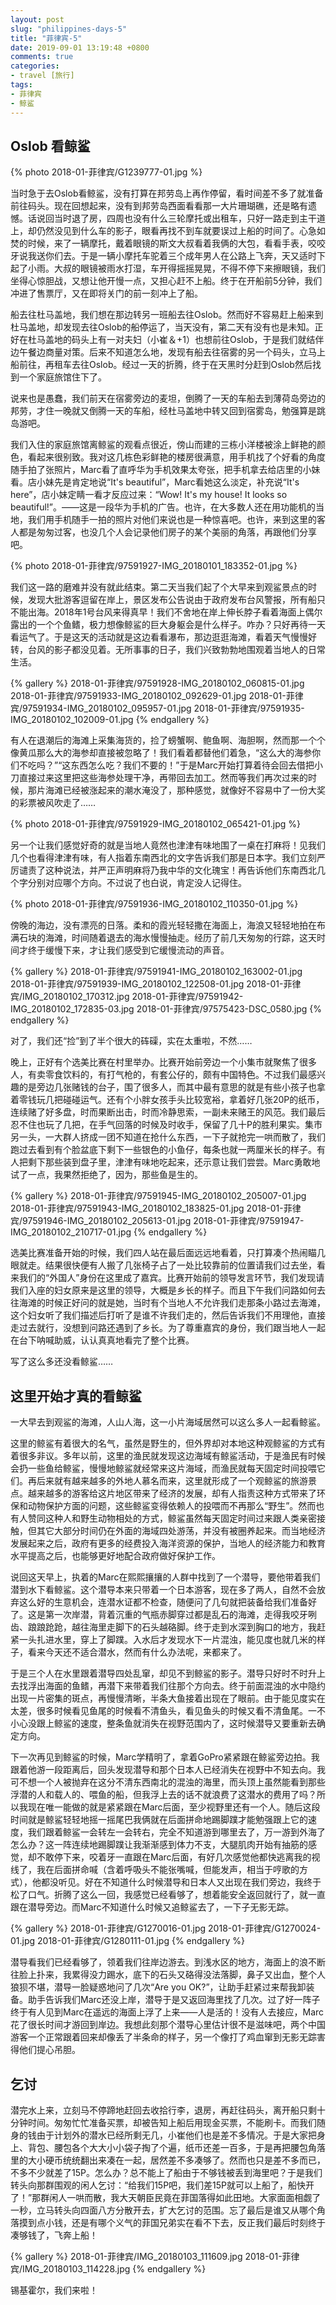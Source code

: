 ```yaml
---
layout: post
slug: "philippines-days-5"
title: "菲律宾-5"
date: 2019-09-01 13:19:48 +0800
comments: true
categories:
- travel [旅行]
tags:
- 菲律宾
- 鲸鲨
---
```


## Oslob 看鲸鲨

{% photo 2018-01-菲律宾/G1239777-01.jpg %}

当时急于去Oslob看鲸鲨，没有打算在邦劳岛上再作停留，看时间差不多了就准备前往码头。现在回想起来，没有到邦劳岛西面看看那一大片珊瑚礁，还是略有遗憾。话说回当时退了房，四周也没有什么三轮摩托或出租车，只好一路走到主干道上，却仍然没见到什么车的影子，眼看再找不到车就要误过上船的时间了。心急如焚的时候，来了一辆摩托，戴着眼镜的斯文大叔看着我俩的大包，看看手表，咬咬牙说我送你们去。于是一辆小摩托车驼着三个成年男人在公路上飞奔，天又适时下起了小雨。大叔的眼镜被雨水打湿，车开得摇摇晃晃，不得不停下来擦眼镜，我们坐得心惊胆战，又想让他开慢一点，又担心赶不上船。终于在开船前5分钟，我们冲进了售票厅，又在即将关门的前一刻冲上了船。

<!-- more -->

船去往杜马盖地，我们想在那边转另一班船去往Oslob。然而好不容易赶上船来到杜马盖地，却发现去往Oslob的船停运了，当天没有，第二天有没有也是未知。正好在杜马盖地的码头上有一对夫妇（小崔＆+1）也想前往Oslob，于是我们就结伴边午餐边商量对策。后来不知道怎么地，发现有船去往宿雾的另一个码头，立马上船前往，再租车去往Oslob。经过一天的折腾，终于在天黑时分赶到Oslob然后找到一个家庭旅馆住下了。

说来也是愚蠢，我们前天在宿雾旁边的麦坦，倒腾了一天的车船去到薄荷岛旁边的邦劳，才住一晚就又倒腾一天的车船，经杜马盖地中转又回到宿雾岛，勉强算是跳岛游吧。

我们入住的家庭旅馆离鲸鲨的观看点很近，傍山而建的三栋小洋楼被涂上鲜艳的颜色，看起来很别致。我对这几栋色彩鲜艳的楼房很满意，用手机找了个好看的角度随手拍了张照片，Marc看了直呼华为手机效果太夸张，把手机拿去给店里的小妹看。店小妹先是肯定地说“It's beautiful”，Marc看她这么淡定，补充说“It's here”，店小妹定睛一看才反应过来：“Wow! It's my house! It looks so beautiful!”。——这是一段华为手机的广告。也许，在大多数人还在用功能机的当地，我们用手机随手一拍的照片对他们来说也是一种惊喜吧。也许，来到这里的客人都是匆匆过客，也没几个人会记录他们房子的某个美丽的角落，再跟他们分享吧。

{% photo 2018-01-菲律宾/97591927-IMG_20180101_183352-01.jpg %}

我们这一路的磨难并没有就此结束。第二天当我们起了个大早来到观鲨景点的时候，发现大批游客逗留在岸上，景区发布公告说由于政府发布台风警报，所有船只不能出海。2018年1号台风来得真早！我们不舍地在岸上伸长脖子看着海面上偶尔露出的一个个鱼鳍，极力想像鲸鲨的巨大身躯会是什么样子。咋办？只好再待一天看运气了。于是这天的活动就是这边看看瀑布，那边逛逛海滩，看着天气慢慢好转，台风的影子都没见着。无所事事的日子，我们兴致勃勃地围观着当地人的日常生活。

{% gallery %}
2018-01-菲律宾/97591928-IMG_20180102_060815-01.jpg
2018-01-菲律宾/97591933-IMG_20180102_092629-01.jpg
2018-01-菲律宾/97591934-IMG_20180102_095957-01.jpg
2018-01-菲律宾/97591935-IMG_20180102_102009-01.jpg
{% endgallery %}

有人在退潮后的海滩上采集海货的，捡了螃蟹啊、鲍鱼啊、海胆啊，然而那一个个像黄瓜那么大的海参却直接被忽略了！我们看着都替他们着急，“这么大的海参你们不吃吗？”“这东西怎么吃？我们不要的！”于是Marc开始打算着待会回去借把小刀直接过来这里把这些海参处理干净，再带回去加工。然而等我们再次过来的时候，那片海滩已经被涨起来的潮水淹没了，那种感觉，就像好不容易中了一份大奖的彩票被风吹走了……

{% photo 2018-01-菲律宾/97591929-IMG_20180102_065421-01.jpg %}

另一个让我们感觉好奇的就是当地人竟然也津津有味地围了一桌在打麻将！见我们几个也看得津津有味，有人指着东南西北的文字告诉我们那是日本字。我们立刻严厉谴责了这种说法，并严正声明麻将乃我中华的文化瑰宝！再告诉他们东南西北几个字分别对应哪个方向。不过说了也白说，肯定没人记得住。

{% photo 2018-01-菲律宾/97591936-IMG_20180102_110350-01.jpg %}

傍晚的海边，没有漂亮的日落。柔和的霞光轻轻撒在海面上，海浪又轻轻地拍在布满石块的海滩，时间随着退去的海水慢慢抽走。经历了前几天匆匆的行踪，这天时间才终于缓慢下来，才让我们感受到它缓慢流动的声音。

{% gallery %}
2018-01-菲律宾/97591941-IMG_20180102_163002-01.jpg
2018-01-菲律宾/97591939-IMG_20180102_122508-01.jpg
2018-01-菲律宾/IMG_20180102_170312.jpg
2018-01-菲律宾/97591942-IMG_20180102_172835-03.jpg
2018-01-菲律宾/97575423-DSC_0580.jpg
{% endgallery %}

对了，我们还“捡”到了半个很大的砗磲，实在太重啦，不然……

晚上，正好有个选美比赛在村里举办。比赛开始前旁边一个小集市就聚焦了很多人，有卖零食饮料的，有打气枪的，有套公仔的，颇有中国特色。不过我们最感兴趣的是旁边几张赌钱的台子，围了很多人，而其中最有意思的就是有些小孩子也拿着零钱玩几把碰碰运气。还有个小胖女孩手头比较宽裕，拿着好几张20P的纸币，连续赌了好多盘，时而果断出击，时而冷静思索，一副未来赌王的风范。我们最后忍不住也玩了几把，在手气回落的时候及时收手，保留了几十P的胜利果实。集市另一头，一大群人挤成一团不知道在抢什么东西，一下子就抢完一哄而散了，我们跑过去看到有个脸盆底下剩下一些银色的小鱼仔，每条也就一两厘米长的样子。有人把剩下那些装到盘子里，津津有味地吃起来，还示意让我们尝尝。Marc勇敢地试了一点，我果然拒绝了，因为，那些鱼是生的。

{% gallery %}
2018-01-菲律宾/97591945-IMG_20180102_205007-01.jpg
2018-01-菲律宾/97591943-IMG_20180102_183825-01.jpg
2018-01-菲律宾/97591946-IMG_20180102_205613-01.jpg
2018-01-菲律宾/97591947-IMG_20180102_210717-01.jpg
{% endgallery %}

选美比赛准备开始的时候，我们四人站在最后面远远地看着，只打算凑个热闹瞄几眼就走。结果很快便有人搬了几张椅子占了一处比较靠前的位置请我们过去坐，看来我们的“外国人”身份在这里成了嘉宾。比赛开始前的领导发言环节，我们发现请我们入座的妇女原来是这里的领导，大概是乡长的样子。而且下午我们问路如何去往海滩的时候正好问的就是她，当时有个当地人不允许我们走那条小路过去海滩，这个妇女听了我们描述后打听了是谁不许我们走的，然后告诉我们不用理他，直接走过去就行，没想到问路还遇到了乡长。为了尊重嘉宾的身份，我们跟当地人一起在台下呐喊助威，认认真真地看完了整个比赛。

写了这么多还没看鲸鲨……

## 这里开始才真的看鲸鲨

一大早去到观鲨的海滩，人山人海，这一小片海域居然可以这么多人一起看鲸鲨。

这里的鲸鲨有着很大的名气，虽然是野生的，但外界却对本地这种观鲸鲨的方式有着很多非议。多年以前，这里的渔民就发现这边海域有鲸鲨活动，于是渔民有时候会扔一些鱼给鲸鲨，慢慢地鲸鲨就经常来这片海域，而渔民就每天固定时间投喂它们。再后来就有越来越多的外地人慕名而来，这里就形成了一个观鲸鲨的旅游景点。越来越多的游客给这片地区带来了经济的发展，却有人指责这种方式带来了环保和动物保护方面的问题，这些鲸鲨变得依赖人的投喂而不再那么“野生”。然而也有人赞同这种人和野生动物相处的方式，鲸鲨虽然每天固定时间过来跟人类亲密接触，但其它大部分时间仍在外面的海域四处游荡，并没有被圈养起来。而当地经济发展起来之后，政府有更多的经费投入海洋资源的保护，当地人的经济能力和教育水平提高之后，也能够更好地配合政府做好保护工作。

说回这天早上，执着的Marc在熙熙攘攘的人群中找到了一个潜导，要他带着我们潜到水下看鲸鲨。这个潜导本来只带着一个日本游客，现在多了两人，自然不会放弃这么好的生意机会，连潜水证都不检查，随便问了几句就把装备给我们准备好了。这是第一次岸潜，背着沉重的气瓶赤脚穿过都是乱石的海滩，走得我咬牙咧齿、踉踉跄跄，越往海里走脚下的石头越硌脚。终于走到水深到胸口的地方，我赶紧一头扎进水里，穿上了脚蹼。入水后才发现水下一片混浊，能见度也就几米的样子，看来今天还不适合潜水，然而有什么办法呢，来都来了。

于是三个人在水里跟着潜导四处乱窜，却见不到鲸鲨的影子。潜导只好时不时升上去找浮出海面的鱼鳍，再潜下来带着我们往那个方向去。终于前面混浊的水中隐约出现一片密集的斑点，再慢慢清晰，半条大鱼接着出现在了眼前。由于能见度实在太差，很多时候看见鱼尾的时候看不清鱼头，看见鱼头的时候又看不清鱼尾。一不小心没跟上鲸鲨的速度，整条鱼就消失在视野范围内了，这时候潜导又要重新去确定方向。

下一次再见到鲸鲨的时候，Marc学精明了，拿着GoPro紧紧跟在鲸鲨旁边拍。我跟着他游一段距离后，回头发现潜导和那个日本人已经消失在视野中不知去向。我可不想一个人被抛弃在这分不清东西南北的混浊的海里，而头顶上虽然能看到那些浮潜的人和载人的、喂鱼的船，但我浮上去的话不就浪费了这潜水的费用了吗？所以我现在唯一能做的就是紧紧跟在Marc后面，至少视野里还有一个人。随后这段时间就是鲸鲨轻轻地摇一摇尾巴我俩就在后面拼命地踢脚蹼才能勉强跟上它的速度，我们跟着鲸鲨一会转左一会转右，完全不知道游到哪里去了，万一游到外海了怎么办？这一阵连续地踢脚蹼让我渐渐感到体力不支，大腿肌肉开始有抽筋的感觉，却不敢停下来，咬着牙一直跟在Marc后面，有好几次感觉他都快逃离我的视线了，我在后面拼命喊（含着呼吸头不能张嘴喊，但能发声，相当于哼歌的方式），他都没听见。好在不知道什么时候潜导和日本人又出现在我们旁边，我终于松了口气。折腾了这么一回，我感觉已经看够了，想着能安全返回就行了，就一直跟在潜导旁边。而Marc不知道什么时候又追鲸鲨去了，一下子无影无踪。

{% gallery %}
2018-01-菲律宾/G1270016-01.jpg
2018-01-菲律宾/G1270024-01.jpg
2018-01-菲律宾/G1280111-01.jpg
{% endgallery %}

潜导看我们已经看够了，领着我们往岸边游去。到浅水区的地方，海面上的浪不断往脸上扑来，我累得没力踢水，底下的石头又硌得没法落脚，鼻子又出血，整个人狼狈不堪，潜导一脸疑惑地问了几次“Are you OK?”，让助手赶紧过来帮我卸装备。助手告诉我们Marc还没上岸，潜导于是又返回海里找了几次。过了好一阵子终于有人见到Marc在遥远的海面上浮了上来——人是活的！没有人去接应，Marc花了很长时间才游回到岸边。我想此刻那个潜导心里估计很不是滋味吧，两个中国游客一个正常跟着回来却像丢了半条命的样子，另一个像打了鸡血窜到无影无踪害得他们提心吊胆。

## 乞讨

潜完水上来，立刻马不停蹄地赶回去收拾行李，退房，再赶往码头，离开船只剩十分钟时间。匆匆忙忙准备买票，却被告知上船后用现金买票，不能刷卡。而我们随身的钱由于计划外的潜水已经所剩无几，小崔他们也是差不多情况。于是大家把身上、背包、腰包各个大大小小袋子掏了个遍，纸币还差一百多，于是再把腰包角落里的大小硬币统统翻出来凑在一起，居然差不多凑够了。然而也只是差不多而已，不多不少就差了15P。怎么办？总不能上了船由于不够钱被丢到海里吧？于是我们转头向那群围观的闲人乞讨：“给我们15P吧，我们差15P就可以上船了，船快开了！”那群闲人一哄而散，我大天朝臣民竟在菲国落得如此田地。大家面面相觑了一秒，立马转头向四面八方分散开去，扩大乞讨的范围。忘了最后是谁又从哪个角落摸到点小钱，还是有哪个义气的菲国兄弟实在看不下去，反正我们最后时刻终于凑够钱了，飞奔上船！

{% gallery %}
2018-01-菲律宾/IMG_20180103_111609.jpg
2018-01-菲律宾/IMG_20180103_114228.jpg
{% endgallery %}

锡基霍尔，我们来啦！
